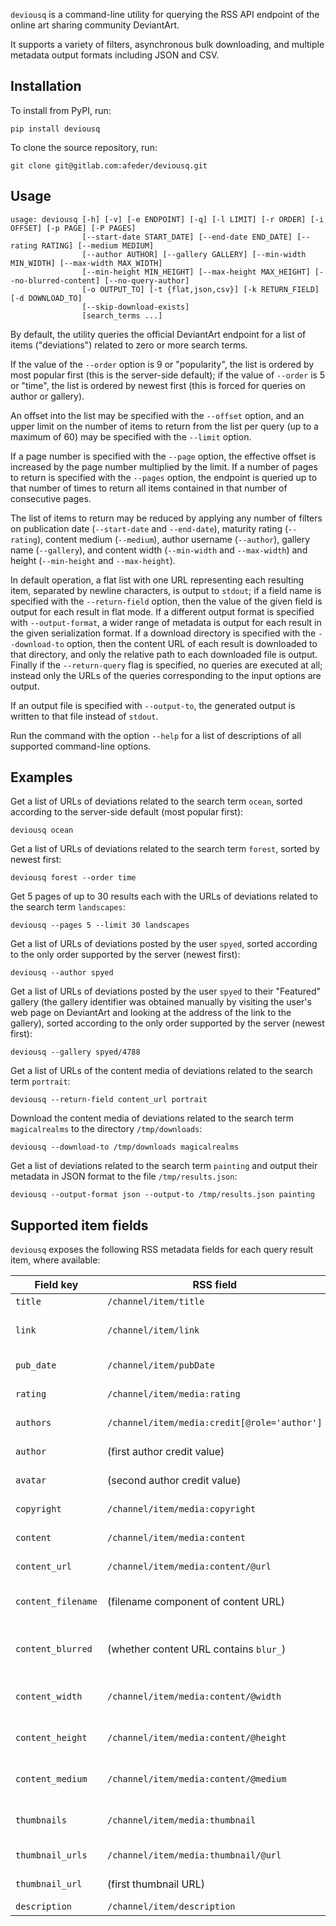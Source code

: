 `deviousq` is a command-line utility for querying the RSS API endpoint of the
online art sharing community DeviantArt.

It supports a variety of filters, asynchronous bulk downloading, and multiple
metadata output formats including JSON and CSV.

## Installation
To install from PyPI, run:

```
pip install deviousq
```

To clone the source repository, run:

```
git clone git@gitlab.com:afeder/deviousq.git
```

## Usage
```
usage: deviousq [-h] [-v] [-e ENDPOINT] [-q] [-l LIMIT] [-r ORDER] [-i OFFSET] [-p PAGE] [-P PAGES]
                [--start-date START_DATE] [--end-date END_DATE] [--rating RATING] [--medium MEDIUM]
                [--author AUTHOR] [--gallery GALLERY] [--min-width MIN_WIDTH] [--max-width MAX_WIDTH]
                [--min-height MIN_HEIGHT] [--max-height MAX_HEIGHT] [--no-blurred-content] [--no-query-author]
                [-o OUTPUT_TO] [-t {flat,json,csv}] [-k RETURN_FIELD] [-d DOWNLOAD_TO]
                [--skip-download-exists]
                [search_terms ...]
```

By default, the utility queries the official DeviantArt endpoint for a list of
items ("deviations") related to zero or more search terms.

If the value of the `--order` option is 9 or "popularity", the list is ordered
by most popular first (this is the server-side default); if the value of
`--order` is 5 or "time", the list is ordered by newest first (this is forced
for queries on author or gallery).

An offset into the list may be specified with the `--offset` option, and an
upper limit on the number of items to return from the list per query (up to a
maximum of 60) may be specified with the `--limit` option.

If a page number is specified with the `--page` option, the effective offset is
increased by the page number multiplied by the limit. If a number of pages to
return is specified with the `--pages` option, the endpoint is queried up to
that number of times to return all items contained in that number of consecutive
pages.

The list of items to return may be reduced by applying any number of filters on
publication date (`--start-date` and `--end-date`), maturity rating
(`--rating`), content medium (`--medium`), author username (`--author`), gallery
name (`--gallery`), and content width (`--min-width` and `--max-width`) and
height (`--min-height` and `--max-height`).

In default operation, a flat list with one URL representing each resulting
item, separated by newline characters, is output to `stdout`; if a field name
is specified with the `--return-field` option, then the value of the given
field is output for each result in flat mode. If a different output format
is specified with `--output-format`, a wider range of metadata is output for
each result in the given serialization format. If a download directory is
specified with the `--download-to` option, then the content URL of each result
is downloaded to that directory, and only the relative path to each
downloaded file is output. Finally if the `--return-query` flag is specified,
no queries are executed at all; instead only the URLs of the queries
corresponding to the input options are output.

If an output file is specified with `--output-to`, the generated output is
written to that file instead of `stdout`.

Run the command with the option `--help` for a list of descriptions of all
supported command-line options.

## Examples
Get a list of URLs of deviations related to the search term `ocean`, sorted
according to the server-side default (most popular first):

```
deviousq ocean
```

Get a list of URLs of deviations related to the search term `forest`, sorted by
newest first:

```
deviousq forest --order time
```

Get 5 pages of up to 30 results each with the URLs of deviations related to the
search term `landscapes`:

```
deviousq --pages 5 --limit 30 landscapes
```

Get a list of URLs of deviations posted by the user `spyed`, sorted according to
the only order supported by the server (newest first):

```
deviousq --author spyed
```

Get a list of URLs of deviations posted by the user `spyed` to their "Featured"
gallery (the gallery identifier was obtained manually by visiting the user's
web page on DeviantArt and looking at the address of the link to the gallery),
sorted according to the only order supported by the server (newest first):

```
deviousq --gallery spyed/4788
```

Get a list of URLs of the content media of deviations related to the search term
`portrait`:

```
deviousq --return-field content_url portrait
```

Download the content media of deviations related to the search term
`magicalrealms` to the directory `/tmp/downloads`:

```
deviousq --download-to /tmp/downloads magicalrealms
```

Get a list of deviations related to the search term `painting` and output their
metadata in JSON format to the file `/tmp/results.json`:

```
deviousq --output-format json --output-to /tmp/results.json painting
```

## Supported item fields
`deviousq` exposes the following RSS metadata fields for each query result item,
where available:

| Field key          | RSS field                                    | Description                       |
|--------------------|----------------------------------------------|-----------------------------------|
| `title`            | `/channel/item/title`                        | Title                             |
| `link`             | `/channel/item/link`                         | Item information page URL         |
| `pub_date`         | `/channel/item/pubDate`                      | Publication date                  |
| `rating`           | `/channel/item/media:rating`                 | Maturity rating                   |
| `authors`          | `/channel/item/media:credit[@role='author']` | Author information                |
| `author`           | (first author credit value)                  | Author username                   |
| `avatar`           | (second author credit value)                 | Author avatar URL                 |
| `copyright`        | `/channel/item/media:copyright`              | Copyright notice                  |
| `content`          | `/channel/item/media:content`                | Content attributes                |
| `content_url`      | `/channel/item/media:content/@url`           | Content media URL                 |
| `content_filename` | (filename component of content URL)          | Content media filename            |
| `content_blurred`  | (whether content URL contains `blur_`)       | Content blurred (for-pay content) |
| `content_width`    | `/channel/item/media:content/@width`         | Content media width               |
| `content_height`   | `/channel/item/media:content/@height`        | Content media height              |
| `content_medium`   | `/channel/item/media:content/@medium`        | Content media medium              |
| `thumbnails`       | `/channel/item/media:thumbnail`              | Attributes of each thumbnail      |
| `thumbnail_urls`   | `/channel/item/media:thumbnail/@url`         | URLs of thumbnails                |
| `thumbnail_url`    | (first thumbnail URL)                        | URL of first thumbnail            |
| `description`      | `/channel/item/description`                  | Description                       |
